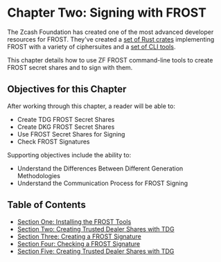 # Chapter Two: Signing with FROST

The Zcash Foundation has created one of the most advanced developer
resources for FROST. They've created a [set of Rust
crates](https://github.com/ZcashFoundation/frost) implementing FROST
with a variety of ciphersuites and a [set of CLI
tools](https://github.com/ZcashFoundation/frost-tools).

This chapter details how to use ZF FROST command-line tools to create
FROST secret shares and to sign with them.

## Objectives for this Chapter

After working through this chapter, a reader will be able to:

* Create TDG FROST Secret Shares
* Create DKG FROST Secret Shares
* Use FROST Secret Shares for Signing
* Check FROST Signatures

Supporting objectives include the ability to:

* Understand the Differences Between Different Generation Methodologies
* Understand the Communication Process for FROST Signing
   
## Table of Contents

  * [Section One: Installing the FROST Tools](02_1_Installing_FROST_Tools.md)
  * [Section Two: Creating Trusted Dealer Shares with TDG](02_2_Creating_FROST_Secret_Shares_with_TDG.md)
  * [Section Three: Creating a FROST Signature](02_3_Creating_FROST_Signature.md)
  * [Section Four: Checking a FROST Signature](02_4_Checking_FROST_Signature.md)
  * [Section Five: Creating Trusted Dealer Shares with TDG](02_5_Creating_FROST_Secret_Shares_with_DKG.md)
